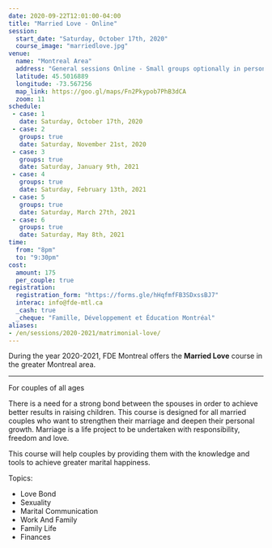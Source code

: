 ```yaml
---
date: 2020-09-22T12:01:00-04:00
title: "Married Love - Online"
session:
  start_date: "Saturday, October 17th, 2020"
  course_image: "marriedlove.jpg"
venue:
  name: "Montreal Area"
  address: "General sessions Online - Small groups optionally in person"
  latitude: 45.5016889
  longitude: -73.567256
  map_link: https://goo.gl/maps/Fn2Pkypob7PhB3dCA
  zoom: 11
schedule:
 - case: 1
   date: Saturday, October 17th, 2020
 - case: 2
   groups: true
   date: Saturday, November 21st, 2020
 - case: 3
   groups: true
   date: Saturday, January 9th, 2021
 - case: 4
   groups: true
   date: Saturday, February 13th, 2021
 - case: 5
   groups: true
   date: Saturday, March 27th, 2021
 - case: 6
   groups: true
   date: Saturday, May 8th, 2021
time:
  from: "8pm"
  to: "9:30pm"
cost:
  amount: 175
  per_couple: true
registration:
  registration_form: "https://forms.gle/hHqfmfFB3SDxssBJ7"
  interac: info@fde-mtl.ca
  _cash: true
  _cheque: "Famille, Développement et Éducation Montréal"
aliases:
- /en/sessions/2020-2021/matrimonial-love/
---
```


During the year 2020-2021, FDE Montreal offers the **Married Love** course
in the greater Montreal area.

---

For couples of all ages

<!-- taken from: http://iffd.org/married-love/ -->
<!-- see also: https://www.familydevelopment.ca/course/marital-love/ -->

There is a need for a strong bond between the spouses in order to achieve better results in raising children. This course is designed for all married couples who want to strengthen their marriage and deepen their personal growth. Marriage is a life project to be undertaken with responsibility, freedom and love.

This course will help couples by providing them with the knowledge and tools to achieve greater marital happiness.

Topics:

* Love Bond
* Sexuality
* Marital Communication
* Work And Family
* Family Life
* Finances

<!--more-->
